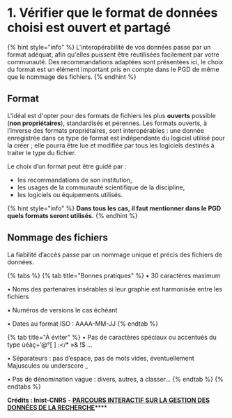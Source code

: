# 1. Vérifier que le format de données choisi est ouvert et partagé

{% hint style="info" %}
L'interopérabilité de vos données passe par un format adéquat, afin qu'elles puissent être réutilisées facilement par votre communauté. Des recommandations adaptées sont présentées ici, le choix du format est un élément important pris en compte dans le PGD de même que le nommage des fichiers.
{% endhint %}

## Format&#x20;

L'idéal est d'opter pour des formats de fichiers les plus **ouverts** possible (**non propriétaires**), standardisés et pérennes. Les formats ouverts, à l’inverse des formats propriétaires, sont interopérables : une donnée enregistrée dans ce type de format est indépendante du logiciel utilisé pour la créer ; elle pourra être lue et modifiée par tous les logiciels destinés à traiter le type du fichier.

Le choix d’un format peut être guidé par :

* les recommandations de son institution,
* les usages de la communauté scientifique de la discipline,
* les logiciels ou équipements utilisés.

{% hint style="info" %}
**Dans tous les cas, il faut mentionner dans le PGD quels formats seront utilisés.**
{% endhint %}

## Nommage des fichiers&#x20;

La fiabilité d’accès passe par un nommage unique et précis des fichiers de données.

{% tabs %}
{% tab title="Bonnes pratiques" %}
• 30 caractères maximum

• Noms des partenaires insérables si leur graphie est harmonisée entre les fichiers

• Numéros de versions le cas échéant

• Dates au format ISO : AAAA-MM-JJ
{% endtab %}

{% tab title="À éviter" %}
• Pas de caractères spéciaux ou accentués du type ùéàç+’@°\[ ] :\</\* »& !$ …

• Séparateurs : pas d’espace, pas de mots vides, éventuellement Majuscules ou underscore \_

• Pas de dénomination vague : divers, autres, à classer…
{% endtab %}
{% endtabs %}

**Crédits : Inist-CNRS -** [**PARCOURS INTERACTIF SUR LA GESTION DES DONNÉES DE LA RECHERCHE**](https://doranum.fr/enjeux-benefices/parcours-interactif-sur-la-gestion-des-donnees-de-la-recherche/)****
